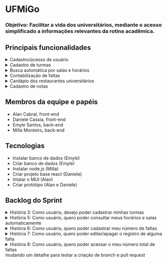 # UFMiGo

### Objetivo: Facilitar a vida dos universitários, mediante o acesso simplificado a informações relevantes da rotina acadêmica.

## Principais funcionalidades

<details>
<summary>Cadastro/acesso de usuário </summary>
> História 1: Como usuário, quero poder me cadastrar no sistema para ter acesso a funcionalidades que necessitam de autenticação. <br />
> História 2: Como usuário, quero poder acessar e ver as informações do meu perfil.
</details>


<details>
<summary>Cadastro de turmas </summary>
> História 3: Como usuário, desejo poder cadastrar minhas turmas, a fim de consultar meus horários. <br />
> História 4: Como usuário, desejo poder editar/apagar minhas turmas.
</details>


<details>
<summary>Busca automática por salas e horários </summary>
> História 5: Como usuário, quero poder consultar meus horários e salas automaticamente.
</details>


<details>
<summary>Contabilização de faltas </summary>
> História 6: Como usuário, quero poder cadastrar meu número de faltas. <br />
> História 7: Como usuário, quero poder editar/apagar o registro de alguma falta. <br />
> História 8: Como usuário, quero poder acessar o meu número total de faltas.
</details>


<details>
<summary>Cardápio dos restaurantes universitários </summary>
> História 9: Como usuário, quero ter acesso ao cardápio diário dos Restaurantes Universitários. <br />
> História 10: Como usuário, quero poder escolher o meu restaurante preferido.
</details>


<details>
<summary>Cadastro de notas </summary>
> História 11: Como usuário, quero poder cadastrar minhas notas. <br />
> História 12: Como usuário, quero poder editar/apagar o registro de alguma nota. <br />
> História 12: Como usuário, quero poder acessar minha nota final.
</details>

## Membros da equipe e papéis
- Alan Cabral, front-end
- Daniele Cassia, front-end
- Emyle Santos, back-end
- Milla Monteiro, back-end

## Tecnologias
- Instalar banco de dados (Emyle)
- Criar banco de dados (Emyle)
- Instalar node.js (Milla)
- Criar projeto base react (Daniele)
- Intalar o MUI (Alan)
- Criar protótipo (Alan e Daniele)

## Backlog do Sprint

<details>
<summary>História 3: Como usuário, desejo poder cadastrar minhas turmas </summary>
> código para obter turmas horários e salas de forma automática (Emyle e Milla) <br />
> código para adicionar as disciplinas/turmas no banco de dados (Emyle) <br />
> código para buscar por disciplinas/turmas no banco de dados (Emyle) <br />
> tela inicial (Alan e Daniele) <br />
> tela de cadastro de turmas (Alan) <br />
> linkagem com o back (Alan) <br />
> listagem de turma (Daniele) <br />
>  fazer a tabela (Daniele) <br />
> linkar com o back (Daniele) 
</details>
  
<details>
<summary>História 5: Como usuário, quero poder consultar meus horários e salas automaticamente</summary>
> modal de consulta (Daniele) <br />
> linkar tela com o back (Daniele) <br />
> código no back para obter horários e salas das turmas (Milla) <br />
> disponibilizar os dados do usuário para consulta (Milla)
</details>

<details>
<summary>História 6: Como usuário, quero poder cadastrar meu número de faltas</summary>
> tela de cadastro de faltas (Alan) <br />
> linkar com o back (Alan) <br />
> código para atualizar número faltas de uma matéria no banco de dados. (Milla)
</details>
  
<details>
<summary>História 7: Como usuário, quero poder editar/apagar o registro de alguma falta</summary>
> linkar rota de excluir falta (Daniele) <br />
> linkar rota de editar falta (Daniele) <br />
> código para buscar faltas de uma matéria no banco de dados. (Milla) 
</details>
  
  
<details>
<summary>História 8: Como usuário, quero poder acessar o meu número total de faltas</summary>
> tela de acesso de faltas (Alan) <br />
> pegar dados do back (Alan) <br />
> calcular o máximo de faltas que cada matéria poderá ter. (Milla)
</details>
mudando um detalhe para testar a criação de branch e pull request
